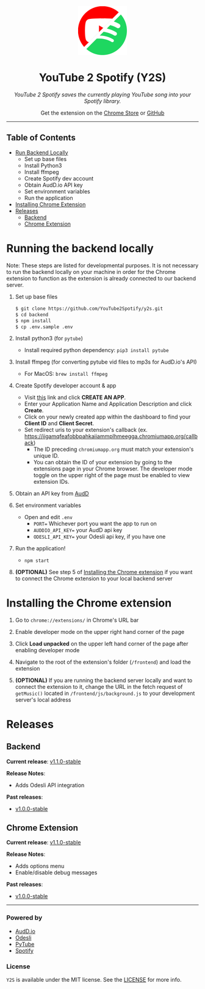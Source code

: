 <div align="center">
  <img src="./frontend/images/icon128.png" />
  <h1>YouTube 2 Spotify (Y2S)</h1>
  <i>YouTube 2 Spotify saves the currently playing YouTube song into your Spotify library.</i>

  <br/>
  <p>Get the extension on the <a href="https://chrome.google.com/webstore/detail/youtube-2-spotify/nkgehjjhpbiljbikkfpnhjmlobabehcj">Chrome Store</a> or <a href="https://github.com/YouTube2Spotify/y2s/releases">GitHub</a></p>
</div>

---

## Table of Contents

- [Run Backend Locally](#running-the-backend-locally)
  - Set up base files
  - Install Python3
  - Install ffmpeg
  - Create Spotify dev account
  - Obtain AudD.io API key
  - Set environment variables
  - Run the application
- [Installing Chrome Extension](#installing-the-chrome-extension)
- [Releases](#releases)
  - [Backend](#backend)
  - [Chrome Extension](#chrome-extension)

# Running the backend locally

Note: These steps are listed for developmental purposes. It is not necessary to run the backend locally on your machine in order for the Chrome extension to function as the extension is already connected to our backend server.

1. Set up base files

   ```
   $ git clone https://github.com/YouTube2Spotify/y2s.git
   $ cd backend
   $ npm install
   $ cp .env.sample .env
   ```

1. Install python3 (for `pytube`)

   - Install required python dependency: `pip3 install pytube`

1. Install ffmpeg (for converting pytube vid files to mp3s for AudD.io's API)

   - For MacOS: `brew install ffmpeg`

1. Create Spotify developer account & app

   - Visit [this](https://developer.spotify.com/dashboard) link and click **CREATE AN APP**.
   - Enter your Application Name and Application Description and click **Create**.
   - Click on your newly created app within the dashboard to find your **Client ID** and **Client Secret**.
   - Set redirect uris to your extension's callback (ex. https://iigamqfeafobbpahkaiiammplhmeegga.chromiumapp.org/callback)
     - The ID preceding `chromiumapp.org` must match your extension's unique ID.
     - You can obtain the ID of your extension by going to the extensions page in your Chrome browser. The developer mode toggle on the upper right of the page must be enabled to view extension IDs.

1. Obtain an API key from [AudD](https://dashboard.audd.io/)

1. Set environment variables

   - Open and edit `.env`
     - `PORT=` Whichever port you want the app to run on
     - `AUDDIO_API_KEY=` your AudD api key
     - `ODESLI_API_KEY=` your Odesli api key, if you have one

1. Run the application!

   - `npm start`

1. **(OPTIONAL)** See step 5 of [Installing the Chrome extension](#installing-the-chrome-extension) if you want to connect the Chrome extension to your local backend server

# Installing the Chrome extension

1. Go to `chrome://extensions/` in Chrome's URL bar

1. Enable developer mode on the upper right hand corner of the page

1. Click **Load unpacked** on the upper left hand corner of the page after enabling developer mode

1. Navigate to the root of the extension's folder (`/frontend`) and load the extension

1. **(OPTIONAL)** If you are running the backend server locally and want to connect the extension to it, change the URL in the fetch request of `getMusic()` located in `/frontend/js/background.js` to your development server's local address

# Releases

## **Backend**

**Current release**: [v1.1.0-stable](https://github.com/YouTube2Spotify/y2s/releases/tag/v1.1.0)

**Release Notes**:

- Adds Odesli API integration

**Past releases**:

- [v1.0.0-stable](https://github.com/YouTube2Spotify/y2s/releases)

## **Chrome Extension**

**Current release**: [v1.1.0-stable](https://github.com/YouTube2Spotify/y2s/releases/tag/v1.1.0)

**Release Notes**:

- Adds options menu
- Enable/disable debug messages

**Past releases**:

- [v1.0.0-stable](https://github.com/YouTube2Spotify/y2s/releases)

---

### **Powered by**

- [AudD.io](https://audd.io/)
- [Odesli](https://odesli.co/)
- [PyTube](https://github.com/pytube/pytube)
- [Spotify](https://developer.spotify.com/)

### License

`Y2S` is available under the MIT license. See the [LICENSE](https://github.com/YouTube2Spotify/y2s/blob/main/LICENSE) for more info.
